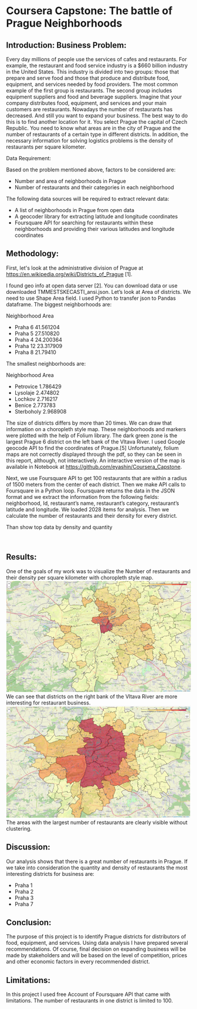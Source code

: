 # Coursera Capstone: The battle of Prague Neighborhoods
## Introduction: Business Problem:
Every day millions of people use the services of cafes and restaurants. For example, the restaurant and food service industry is a $660 billion industry in the United States. This industry is divided into two groups: those that prepare and serve food and those that produce and distribute food, equipment, and services needed by food providers. The most common example of the first group is restaurants. The second group includes equipment suppliers and food and beverage suppliers.
Imagine that your company distributes food, equipment, and services and your main customers are restaurants. Nowadays the number of restaurants has decreased. And still you want to expand your business. The best way to do this is to find another location for it.
You select Prague the capital of Czech Republic. You need to know what areas are in the city of Prague and the number of restaurants of a certain type in different districts. In addition, the necessary information for solving logistics problems is the density of restaurants per square kilometer.

Data Requirement:

Based on the problem mentioned above, factors to be considered are:
-	Number and area of neighborhoods in Prague 
-	Number of restaurants and their categories in each neighborhood

The following data sources will be required to extract relevant data:
-	A list of neighborhoods in Prague from open data
-	A geocoder library for extracting latitude and longitude coordinates
-	Foursquare API for searching for restaurants within these neighborhoods and providing their various latitudes and longitude coordinates

## Methodology:
First, let's look at the administrative division of Prague at https://en.wikipedia.org/wiki/Districts_of_Prague [1].

I found geo info at open data server [2]. You can download data or use downloaded TMMESTSKECASTI_ansi.json.
Let’s look at Area of districts. We need to use Shape Area field. I used Python to transfer json to Pandas dataframe. The biggest neighborhoods are:

Neighborhood       Area
-	Praha 6  41.561204
-	Praha 5  27.510820
-	Praha 4  24.200364
-	Praha 12  23.317909
-	Praha 8  21.79410

The smallest neighborhoods are:

Neighborhood      Area

-	Petrovice  1.786429
-	Lysolaje  2.474802
-	Lochkov  2.716217
-	Benice  2.773783
-	Sterboholy  2.968908

The size of districts differs by more than 20 times. We can draw that information on a choropleth style map. These neighborhoods and markers were plotted with the help of Folium library. The dark green zone is the largest Prague 6 district on the left bank of the Vltava River. I used Google geocode API to find the coordinates of Prague.[5]
Unfortunately, folium maps are not correctly displayed through the pdf, so they can be seen in this report, although, not interactively. An interactive version of the map is available in Notebook at https://github.com/eyashin/Coursera_Capstone.
 
Next, we use Foursquare API to get 100 restaurants that are within a radius of 1500 meters from the center of each district. Then we make API calls to Foursquare in a Python loop. Foursquare returns the data in the JSON format and we extract the information from the following fields: neighborhood, Id, restaurant’s name, restaurant’s category, restaurant’s latitude and longitude.
We loaded 2028 items for analysis.
Then we calculate the number of restaurants and their density for every district. 
 
Than show top data by density and quantity
 
 
## Results:
One of the goals of my work was to visualize the Number of restaurants and their density per square kilometer with choropleth style map. 
![Map1](map1.png)
We can see that districts on the right bank of the Vltava River are more interesting for restaurant business.
![Map2](map2.png)
The areas with the largest number of restaurants are clearly visible without clustering.

## Discussion:
Our analysis shows that there is a great number of restaurants in Prague. If we take into consideration the quantity and density of restaurants the most interesting districts for business are:
-	Praha 1
-	Praha 2
-	Praha 3
-	Praha 7

## Conclusion:
The purpose of this project is to identify Prague districts for distributors of food, equipment, and services. Using data analysis I have prepared several recommendations. Of course, final decision on expanding business will be made by stakeholders and will be based on the level of competition, prices and other economic factors in every recommended district.

## Limitations:
In this project I used free Account of Foursquare API that came with limitations. The number of restaurants in one district is limited to 100.
